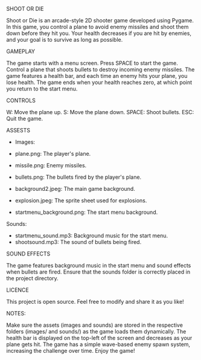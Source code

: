 SHOOT OR DIE

Shoot or Die is an arcade-style 2D shooter game developed using Pygame. In this game, you control a plane to avoid enemy missiles and shoot them down before they hit you. Your health decreases if you are hit by enemies, and your goal is to survive as long as possible.

GAMEPLAY

The game starts with a menu screen. Press SPACE to start the game.
Control a plane that shoots bullets to destroy incoming enemy missiles.
The game features a health bar, and each time an enemy hits your plane, you lose health.
The game ends when your health reaches zero, at which point you return to the start menu.


CONTROLS

W: Move the plane up.
S: Move the plane down.
SPACE: Shoot bullets.
ESC: Quit the game.


ASSESTS

- Images:

- plane.png: The player's plane.
- missile.png: Enemy missiles.
- bullets.png: The bullets fired by the player's plane.
- background2.jpeg: The main game background.
- explosion.jpeg: The sprite sheet used for explosions.
- startmenu_background.png: The start menu background.

Sounds:

- startmenu_sound.mp3: Background music for the start menu.
- shootsound.mp3: The sound of bullets being fired.

SOUND EFFECTS

The game features background music in the start menu and sound effects when bullets are fired. Ensure that the sounds folder is correctly placed in the project directory.

LICENCE

This project is open source. Feel free to modify and share it as you like!

NOTES:

Make sure the assets (images and sounds) are stored in the respective folders (images/ and sounds/) as the game loads them dynamically.
The health bar is displayed on the top-left of the screen and decreases as your plane gets hit.
The game has a simple wave-based enemy spawn system, increasing the challenge over time.
Enjoy the game!
